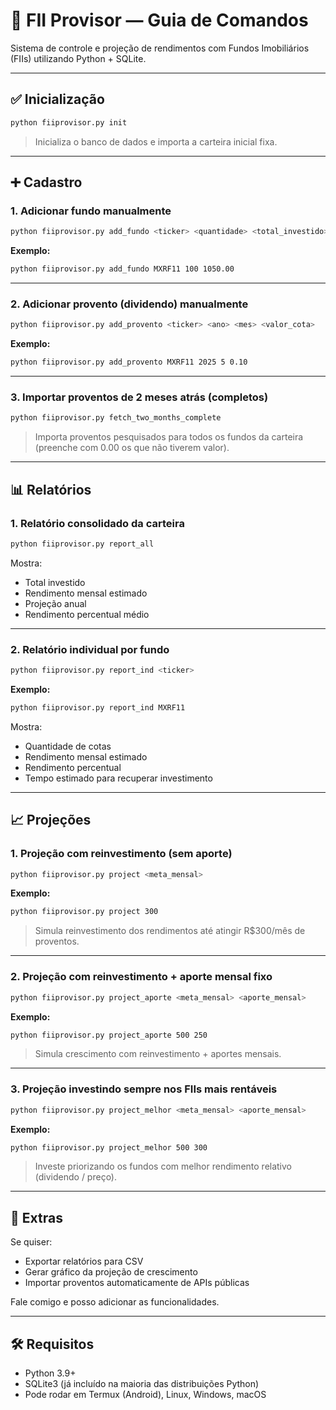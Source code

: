 # 📘 FII Provisor — Guia de Comandos

Sistema de controle e projeção de rendimentos com Fundos Imobiliários (FIIs) utilizando Python + SQLite.

---

## ✅ Inicialização

```bash
python fiiprovisor.py init
```
> Inicializa o banco de dados e importa a carteira inicial fixa.

---

## ➕ Cadastro

### 1. Adicionar fundo manualmente

```bash
python fiiprovisor.py add_fundo <ticker> <quantidade> <total_investido>
```

**Exemplo:**
```bash
python fiiprovisor.py add_fundo MXRF11 100 1050.00
```

---

### 2. Adicionar provento (dividendo) manualmente

```bash
python fiiprovisor.py add_provento <ticker> <ano> <mes> <valor_cota>
```

**Exemplo:**
```bash
python fiiprovisor.py add_provento MXRF11 2025 5 0.10
```

---

### 3. Importar proventos de 2 meses atrás (completos)

```bash
python fiiprovisor.py fetch_two_months_complete
```
> Importa proventos pesquisados para todos os fundos da carteira (preenche com 0.00 os que não tiverem valor).

---

## 📊 Relatórios

### 1. Relatório consolidado da carteira

```bash
python fiiprovisor.py report_all
```
Mostra:
- Total investido
- Rendimento mensal estimado
- Projeção anual
- Rendimento percentual médio

---

### 2. Relatório individual por fundo

```bash
python fiiprovisor.py report_ind <ticker>
```

**Exemplo:**
```bash
python fiiprovisor.py report_ind MXRF11
```

Mostra:
- Quantidade de cotas
- Rendimento mensal estimado
- Rendimento percentual
- Tempo estimado para recuperar investimento

---

## 📈 Projeções

### 1. Projeção com reinvestimento (sem aporte)

```bash
python fiiprovisor.py project <meta_mensal>
```

**Exemplo:**
```bash
python fiiprovisor.py project 300
```

> Simula reinvestimento dos rendimentos até atingir R$300/mês de proventos.

---

### 2. Projeção com reinvestimento + aporte mensal fixo

```bash
python fiiprovisor.py project_aporte <meta_mensal> <aporte_mensal>
```

**Exemplo:**
```bash
python fiiprovisor.py project_aporte 500 250
```

> Simula crescimento com reinvestimento + aportes mensais.

---

### 3. Projeção investindo sempre nos FIIs mais rentáveis

```bash
python fiiprovisor.py project_melhor <meta_mensal> <aporte_mensal>
```

**Exemplo:**
```bash
python fiiprovisor.py project_melhor 500 300
```

> Investe priorizando os fundos com melhor rendimento relativo (dividendo / preço).

---

## 📂 Extras

Se quiser:

- Exportar relatórios para CSV
- Gerar gráfico da projeção de crescimento
- Importar proventos automaticamente de APIs públicas

Fale comigo e posso adicionar as funcionalidades.

---

## 🛠️ Requisitos

- Python 3.9+
- SQLite3 (já incluído na maioria das distribuições Python)
- Pode rodar em Termux (Android), Linux, Windows, macOS